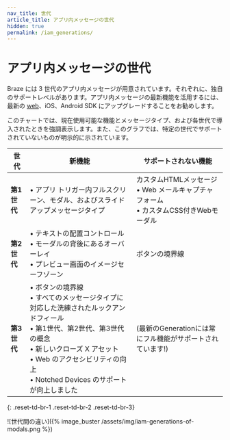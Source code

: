 ```yaml
---
nav_title: 世代
article_title: アプリ内メッセージの世代
hidden: true
permalink: /iam_generations/ 
---
```


# アプリ内メッセージの世代

Braze には 3 世代のアプリ内メッセージが用意されています。それぞれに、独自のサポートレベルがあります。アプリ内メッセージの最新機能を活用するには、最新の [web]({{site.baseurl}}/developer_guide/platform_integration_guides/web/initial_sdk_setup/#upgrading-the-sdk)、iOS、Android SDK にアップグレードすることをお勧めします。

このチャートでは、現在使用可能な機能とメッセージタイプ、および各世代で導入されたときを強調表示します。また、このグラフでは、特定の世代でサポートされていないものが明示的に示されています。

| 世代 | 新機能 | サポートされない機能 |
|---|---|---|
| **第1世代** | • アプリ トリガー内フルスクリーン、モダル、およびスライドアップメッセージタイプ | カスタムHTMLメッセージ <br> • Web メールキャプチャフォーム <br> • カスタムCSS付きWebモーダル |
| **第2世代** | • テキストの配置コントロール <br> • モーダルの背後にあるオーバーレイ <br> • プレビュー画面のイメージセーフゾーン | ボタンの境界線 |
| **第3世代** | • ボタンの境界線 <br> • すべてのメッセージタイプに対応した洗練されたルックアンドフィール <br> • 第1世代、第2世代、第3世代の概念 <br> • 新しいクローズ X アセット <br> • Web のアクセシビリティの向上 <br> • Notched Devices のサポートが向上しました | (最新のGenerationには常にフル機能がサポートされています!) |
{: .reset-td-br-1 .reset-td-br-2 .reset-td-br-3}

![世代間の違い]({% image_buster /assets/img/iam-generations-of-modals.png %})

